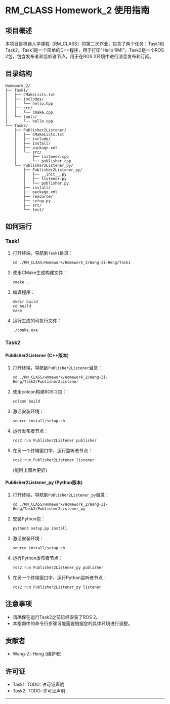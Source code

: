 # RM_CLASS Homework_2 使用指南

## 项目概述

本项目是机器人学课程（RM_CLASS）的第二次作业，包含了两个任务：Task1和Task2。Task1是一个简单的C++程序，用于打印"Hello RM!"。Task2是一个ROS 2包，包含发布者和监听者节点，用于在ROS 2环境中进行消息发布和订阅。

## 目录结构

```shell
Homework_2/
├── Task1/
│   ├── CMakeLists.txt
│   ├── includes/
│   │   └── hello.hpp
│   ├── src/
│   │   └── cmake.cpp
│   └── tools/
│       └── hello.cpp
└── Task2/
    ├── Publisher2Listener/
    │   ├── CMakeLists.txt
    │   ├── include/
    │   ├── install/
    │   ├── package.xml
    │   └── src/
    │       ├── listener.cpp
    │       └── publisher.cpp
    └── Publisher2Listener_py/
        ├── Publisher2Listener_py/
        │   ├── __init__.py
        │   ├── listener.py
        │   └── publisher.py
        ├── install/
        ├── package.xml
        ├── resource/
        ├── setup.py
        ├── src/
        └── test/
```

## 如何运行

### Task1

1. 打开终端，导航到`Task1`目录：
   ```shell
   cd ./RM_CLASS/Homework/Homework_2/Wang-Zi-Heng/Task1
   ```
2. 使用CMake生成构建文件：
   ```shell
   cmake .
   ```
3. 编译程序：
   ```shell
   mkdir build 
   cd build 
   make
   ```
4. 运行生成的可执行文件：
   ```shell
   ./cmake_exe
   ```

### Task2

#### Publisher2Listener (C++版本)

1. 打开终端，导航到`Publisher2Listener`目录：
   ```shell
   cd ./RM_CLASS/Homework/Homework_2/Wang-Zi-Heng/Task2/Publisher2Listener
   ```
2. 使用colcon构建ROS 2包：
   ```shell
   colcon build
   ```
3. 激活安装环境：
   ```shell
   source install/setup.sh
   ```
4. 运行发布者节点：
   ```shell
   ros2 run Publisher2Listener publisher
   ```
5. 在另一个终端窗口中，运行监听者节点：
   ```shell
   ros2 run Publisher2Listener listener
   ```
    (能附上图片更好)
#### Publisher2Listener_py (Python版本)

1. 打开终端，导航到`Publisher2Listener_py`目录：
   ```shell
   cd ./RM_CLASS/Homework/Homework_2/Wang-Zi-Heng/Task2/Publisher2Listener_py
   ```
2. 安装Python包：
   ```shell
   python3 setup.py install
   ```
3. 激活安装环境：
   ```shell
   source install/setup.sh
   ```
4. 运行Python发布者节点：
   ```shell
   ros2 run Publisher2Listener_py publisher
   ```
5. 在另一个终端窗口中，运行Python监听者节点：
   ```shell
   ros2 run Publisher2Listener_py listener
   ```

## 注意事项

- 请确保在运行Task2之前已经安装了ROS 2。
- 本指南中的命令行步骤可能需要根据您的具体环境进行调整。

## 贡献者

- Wang-Zi-Heng (维护者)

## 许可证

- Task1: TODO: 许可证声明
- Task2: TODO: 许可证声明

---